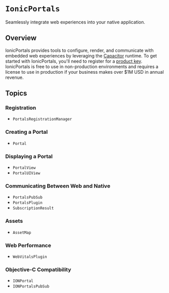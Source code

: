 # ``IonicPortals``

Seamlessly integrate web experiences into your native application.

## Overview

IonicPortals provides tools to configure, render, and communicate with embedded web experiences by leveraging the [Capacitor](https://capacitorjs.com) runtime. To get started with IonicPortals, you'll need to register for a [product key](https://ionic.io/register-portals). IonicPortals is free to use in non-production environments and requires a license to use in production if your business makes over $1M USD in annual revenue.

## Topics

### Registration

- ``PortalsRegistrationManager``

### Creating a Portal

- ``Portal``

### Displaying a Portal

- ``PortalView``
- ``PortalUIView``

### Communicating Between Web and Native

- ``PortalsPubSub``
- ``PortalsPlugin``
- ``SubscriptionResult``

### Assets

- ``AssetMap``

### Web Performance

- ``WebVitalsPlugin``

### Objective-C Compatibility

- ``IONPortal``
- ``IONPortalsPubSub``

